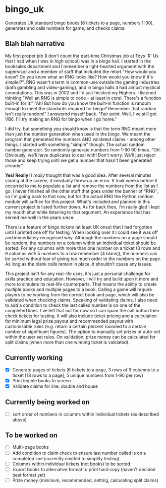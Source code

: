 # bingo_uk
Generates UK standard bingo books (6 tickets to a page, numbers 1-90), generates and calls numbers for game, and checks claims.

## Blah blah narrative
My first proper job (I don't count the part-time Christmas job at Toys 'R' Us that I had when I was in high school) was in a bingo hall. I started in the booksales department and I remember a light-hearted argument with the supervisor and a member of staff that included the retort "How would you know? Do you know what an RNG looks like? How would you know if it's simple!?". RNG wasn't a term in common-use outside the gaming industries (both gambling and video-gaming), and in bingo halls it had almost mystical connotations. This was in 2002 and I'd just finished my Highers. I listened thinking "Well an RNG is simple to code - at least in corel. There's a function built-in for it."
"Ah! But how do you know the built-in function is random enough to meet the standards required for bingo? Remember that random isn't really random!" I answered myself back.
"Fair point. Well, I've still got VB6. I'll try making an RNG for bingo when I go home."

I did try, but something you should know is that the term RNG meant more than just the number generation when used in the bingo. We meant the program that generated the numbers AND validated claims - among other things. I started with something "simple" though. The actual random number generator. So randomly generate numbers from 1-90 90 times. "Oh! Obviously, we'll have duplicates to deal with! Don't worry. We'll just reject those and keep trying until we get a number that hasn't been generated already."

**Yes! Really!** I *really* thought that was a good idea. After several minutes staring at the screen, it inevitably threw up an error. It took weeks before it occurred to me to populate a list and remove the numbers from the list as I go. I never finished all the other stuff that goes under the banner of "RNG", so I'm going back to that now, but for the actual RNG the Python random module will suffice for this project. What's included and planned in this current project is listed further down. As for back then, I'm really glad I kept my mouth shut while listening to that argument. An experience that has served me well in the years since.

There is a feature of bingo tickets (at least UK ones) that I had forgotten until I printed one off for testing. When looking over it I could see it was off and immediately recognised why. Although the numbers on a page should be random, the numbers on a column within an individual ticket should be sorted. For any columns with more than one number on a ticket (3 rows and 9 columns with 5 numbers to a row remember [4 blank]), the numbers can be sorted without fear of giving too much order to the numbers on the page. As long as the blank cells remain in place, it shouldn't cause any issues.

This project isn't for any real-life uses, it's just a personal challenge for skills practice and education. However, I will try and build upon it more and more to simulate its real-life counterparts. That means the ability to create multiple books and multiple pages to a book. Calling a game will require players to be working from the correct book and page, which will also be validated when checking claims. Speaking of validating claims, I also need to add a condition to check the last called number is on one of the completed lines. I've left that out for now so I can spam the call button then check tickets for testing. It will also include ticket pricing and a calculation for minimum legal prize payout and recommended payout with customisable rules (e.g. return a certain percent rounded to a certain number of significant figures). The option to manually set prizes or auto-set within the user set rules. On validation, prize money can be calculated for split claims (when more than one winning ticket is validated).

## Currently working
- [x] Generate pages of tickets (6 tickets to a page, 3 rows of 9 columns to a ticket [18 rows to a page], 5 unique numbers from 1-90 per row)
- [x] Print legible books to screen
- [x] Validate claims for line, double and house

## Currently being worked on
- [ ] sort order of numbers in columns within individual tickets (as described above)

## To be worked on
- [ ] Multi-page books
- [ ] Add condition to claim check to ensure last number called is on a completed line (currently omitted to simplify testing)
- [ ] Columns within individual tickets (not books) to be sorted
- [ ] Export books to alternative format to print hard copy (haven't decided best format yet)
- [ ] Prize money (minimum, recommended, setting, calculating split claims)
